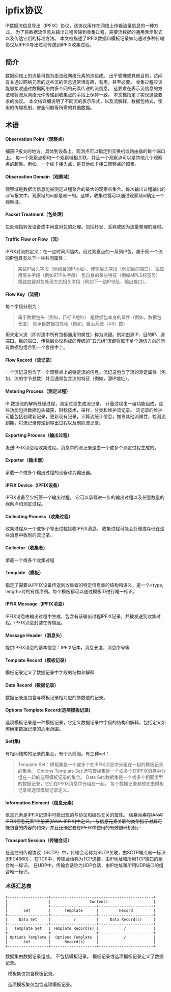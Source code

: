# ipfix协议

IP数据流信息导出（IPFIX）协议，该协议用作在网络上传输流量信息的一种方式。 为了将数据流信息从输出过程传输到收集过程，需要流数据的通用表示形式以及传达它们的标准方法。 本文档描述了IPFIX数据和模板记录如何通过多种传输协议从IPFIX导出过程传送到IPFIX收集过程。

## 简介

数据网络上的流量可视为由流经网络元素的流组成。 出于管理或其他目的，访问有关通过网络元素的这些流的信息通常很有趣，有用，甚至必要。 收集过程应该能够接收通过数据网络内多个网络元素传递的流信息。 这要求在表示流信息的方法和将流从网络元件传递到收集点的手段上保持一致。 本文档指定了实现这些要求的协议。 本文档详细说明了不同流的表示形式，以及流解释，数据包格式，使用的传输机制，安全问题等所需的其他数据。

## 术语

#### Observation Point（观察点）
捕获IP报文的地方。具体到设备上，观测点可以指定到交换机或路由器的每个端口上。
每一个观察点都和一个观察域相关联，并且一个观察点可以是其他几个观察点的超集。例如，一个线卡接入点，是其他线卡接口观察点的超集。

#### Observation Domain（观察域）
观察域是数据流信息能被测定过程聚合的最大的观察点集合。每次输出过程输出的ipfix报文中，观察域的id都是唯一的。这样，收集过程可以通过观察域id确定一个观察域。

#### Packet Treatment（包处理）
包处理指转发设备或中间盒对包的处理。包括转发、丢弃或因为流量整理的延时。

#### Traffic Flow or Flow（流）
IPFIX对流的定义：在一定时间间隔内，经过观察点的一系列IP包。属于同一个流的IP包具有以下一些共同属性：
> 某些IP层头字段（例如目的IP地址）、传输层头字段（例如目的端口）、或应用层头字段（例如RTP头字段）
> 包自身的某些特征（例如MPLS标签号）
> 跟路由器对包处理方式相关字段（例如下一跳IP地址、输出接口）。

#### Flow Key（流键）
每个字段分别为：
> 属于数据包头（例如，目标IP地址）
> 是数据包本身的属性（例如，数据包长度）
> 继承自数据包处理（例如，自治系统（AS）数）

用来定义流（即对流中所有包都通用的属性）称为流键。例如由源IP、目的IP、源端口、目的端口、传输层协议构成的传统的“五元组”流键将属于单个通信方向的所有数据包组合到一个套接字上。

#### Flow Record（流记录）
一个流记录包含了一个观察点上的特定流的信息。流记录包含了流的测定属性（例如，流的字节总数）并且通常包含流的特征（例如，源IP地址）。

#### Metering Process（测定过程）
IP 数据流的解析处理过程，测定过程生成流记录。
计量过程由一组功能组成，这些功能包括数据包头捕获，时标技术，采样，分类和维护流记录。
流记录的维护可能包括创建新记录，更新现有记录，计算流统计信息，推导其他流属性，检测流到期，将流记录传递到导出过程以及删除流记录。

#### Exporting Process（输出过程）
发送IPFIX消息给收集过程。消息中的流记录是由一个或多个测定过程生成的。

#### Exporter（输出器）
承载一个或多个输出过程的设备称为输出器。

#### IPFIX Device（IPFIX设备）
IPFIX设备至少托管一个输出过程。 它可以承载进一步的输出过程以及任意数量的观察点和测定过程。

#### Collecting Process（收集过程）
收集过程从一个或多个导出过程接收IPFIX消息。 收集过程可能会处理或存储在这些消息中收到的流记录。

#### Collector（收集者）
承载一个或多个收集过程

#### Template（模板）
指定了需要从IPFIX设备传送到收集者的特定信息集的结构和语义，是一个<type, length>对的有序序列。每个模板都可以通过模板ID进行唯一标识。

#### IPFIX Message（IPFIX消息）
IPFIX消息由输出过程中生成，包含有该输出过程IPFIX记录，并被发送到收集过程。IPFIX消息封装在传输层。

#### Message Header（消息头）
提供IPFIX消息的基本信息：IPFIX版本，消息长度，消息序号等

#### Template Record（模板记录）
模板记录定义了数据记录中字段的结构和解释

#### Data Record（数据记录）
数据记录是包含与模板记录相对应的参数值的记录。

#### Options Template Record(选项模板记录)
选项模板记录是一种模板记录，它定义数据记录中字段的结构和解释，包括定义如何确定数据记录的适用范围。

#### Set(集)
有相同结构的记录的集合，有个头前缀。有三种set：
> Template Set：模板集是一个或多个在IPFIX消息中分组在一起的模板记录的集合。
> Options Template Set:选项模板集是一个或多个在IPFIX消息中分组在一起的选项模板记录的集合。
> Data Set:数据集是一个或多个相同类型的数据记录，它们在IPFIX消息中分组在一起。 每个数据记录都预先由模板记录或选项模板记录定义。

#### Information Element（信息元素）
信息元素是IPFIX记录中可能出现的与协议和编码无关的属性。 ~~信息元素在IANA“ IPFIX信息元素”注册表[IANA-IPFIX]中定义。 与信息元素关联的类型指示对其可能包含的内容的约束，并且还确定要在IPFIX中使用的有效编码机制。~~

#### Transport Session（传输会话）
在流控制传输协议（SCTP）中，传输会话称为SCTP关联，由SCTP端点唯一标识[RFC4960]； 在TCP中，传输会话称为TCP连接，由IP地址和所用TCP端口的组合唯一标识。 在UDP中，传输会话称为UDP会话，由IP地址和所用UDP端口的组合唯一标识。

### 术语汇总表
    +------------------+---------------------------------------------+
    |                  |                 Contents                    |
    |                  +--------------------+------------------------+
    |       Set        |      Template      |         Record         |
    +------------------+--------------------+------------------------+
    |     Data Set     |          /         |     Data Record(s)     |
    +------------------+--------------------+------------------------+
    |   Template Set   | Template Record(s) |           /            |
    +------------------+--------------------+------------------------+
    | Options Template |  Options Template  |           /            |
    |       Set        |      Record(s)     |                        |
    +------------------+--------------------+------------------------+
    
  
    
  数据集由数据记录组成。 不包括模板记录。 模板记录或选项模板记录定义了数据记录。

  模板集仅包含模板记录。

  选项模板集仅包含选项模板记录。
